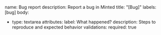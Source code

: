 name: Bug report
description: Report a bug in Minted
title: "[Bug]"
labels: [bug]
body:
- type: textarea
attributes:
label: What happened?
description: Steps to reproduce and expected behavior
validations:
required: true
